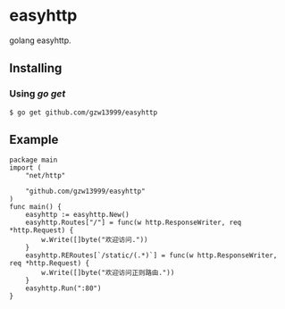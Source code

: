 # easyhttp
golang easyhttp.

## Installing

### Using *go get*
```
$ go get github.com/gzw13999/easyhttp
```
## Example
```
package main
import (
	"net/http"

	"github.com/gzw13999/easyhttp"
)
func main() {
	easyhttp := easyhttp.New()
	easyhttp.Routes["/"] = func(w http.ResponseWriter, req *http.Request) {
		w.Write([]byte("欢迎访问."))
	}
	easyhttp.RERoutes[`/static/(.*)`] = func(w http.ResponseWriter, req *http.Request) {
		w.Write([]byte("欢迎访问正则路由."))
	}
	easyhttp.Run(":80")
}

```